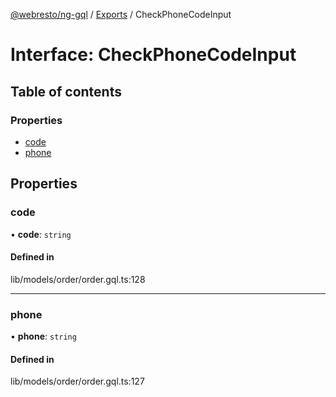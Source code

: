 [@webresto/ng-gql](../README.md) / [Exports](../modules.md) / CheckPhoneCodeInput

# Interface: CheckPhoneCodeInput

## Table of contents

### Properties

- [code](CheckPhoneCodeInput.md#code)
- [phone](CheckPhoneCodeInput.md#phone)

## Properties

### code

• **code**: `string`

#### Defined in

lib/models/order/order.gql.ts:128

___

### phone

• **phone**: `string`

#### Defined in

lib/models/order/order.gql.ts:127
